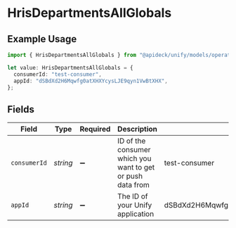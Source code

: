 # HrisDepartmentsAllGlobals

## Example Usage

```typescript
import { HrisDepartmentsAllGlobals } from "@apideck/unify/models/operations";

let value: HrisDepartmentsAllGlobals = {
  consumerId: "test-consumer",
  appId: "dSBdXd2H6Mqwfg0atXHXYcysLJE9qyn1VwBtXHX",
};
```

## Fields

| Field                                                      | Type                                                       | Required                                                   | Description                                                | Example                                                    |
| ---------------------------------------------------------- | ---------------------------------------------------------- | ---------------------------------------------------------- | ---------------------------------------------------------- | ---------------------------------------------------------- |
| `consumerId`                                               | *string*                                                   | :heavy_minus_sign:                                         | ID of the consumer which you want to get or push data from | test-consumer                                              |
| `appId`                                                    | *string*                                                   | :heavy_minus_sign:                                         | The ID of your Unify application                           | dSBdXd2H6Mqwfg0atXHXYcysLJE9qyn1VwBtXHX                    |